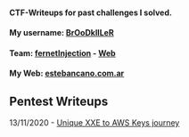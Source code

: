 #### CTF-Writeups for past challenges I solved. 
#### My username: [BrOoDkIlLeR](https://twitter.com/_BrOoDkIlLeR_ "BrOoDkIlLeR")
#### Team: [fernetInjection](https://twitter.com/fernetInjection "Twitter") - [Web](https://fernetinjection.com.ar "fernetInjection")
#### My Web: [estebancano.com.ar](https://estebancano.com.ar "Computer Engineer")

## Pentest Writeups
13/11/2020 - [Unique XXE to AWS Keys journey](https://medium.com/@estebancano/unique-xxe-to-aws-keys-journey-afe678989b2b "Unique XXE to AWS Keys journey")
